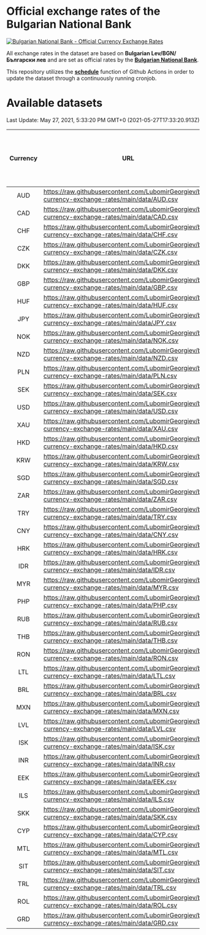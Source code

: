 # Official exchange rates of the Bulgarian National Bank

[![Bulgarian National Bank - Official Currency Exchange Rates](https://github.com/LubomirGeorgiev/bnb-currency-exchange-rates/actions/workflows/update-rates.yml/badge.svg?branch=main)](https://github.com/LubomirGeorgiev/bnb-currency-exchange-rates/actions/workflows/update-rates.yml)

All exchange rates in the dataset are based on **Bulgarian Lev/BGN/Български лев** and are set as official rates by the [**Bulgarian National Bank**](https://www.bnb.bg/Statistics/StExternalSector/StExchangeRates/StERForeignCurrencies/index.htm?toLang=_EN).

This repository utilizes the [**schedule**](https://docs.github.com/en/actions/reference/events-that-trigger-workflows) function of Github Actions in order to update the dataset through a continuously running cronjob.

# Available datasets

<!-- START LINKS (DO NOT EVER FU*ING DELETE THIS COMMENT FOR THE LOVE OF YOUR LIFE!!! IF YOU ARE CURIOS HOW IT WORKS, YOU CAN HAVE A LOOK AT ./src/updateReadme.ts) -->

Last Update: May 27, 2021, 5:33:20 PM GMT+0 (2021-05-27T17:33:20.913Z)

| Currency | URL                                                                                             | Number of records | Number of missing days that were filled in |
| :------: | ----------------------------------------------------------------------------------------------- | :---------------: | :----------------------------------------: |
|   AUD    | https://raw.githubusercontent.com/LubomirGeorgiev/bnb-currency-exchange-rates/main/data/AUD.csv |       7778        |                    2398                    |
|   CAD    | https://raw.githubusercontent.com/LubomirGeorgiev/bnb-currency-exchange-rates/main/data/CAD.csv |       7778        |                    2398                    |
|   CHF    | https://raw.githubusercontent.com/LubomirGeorgiev/bnb-currency-exchange-rates/main/data/CHF.csv |       7778        |                    2398                    |
|   CZK    | https://raw.githubusercontent.com/LubomirGeorgiev/bnb-currency-exchange-rates/main/data/CZK.csv |       7778        |                    2398                    |
|   DKK    | https://raw.githubusercontent.com/LubomirGeorgiev/bnb-currency-exchange-rates/main/data/DKK.csv |       7778        |                    2398                    |
|   GBP    | https://raw.githubusercontent.com/LubomirGeorgiev/bnb-currency-exchange-rates/main/data/GBP.csv |       7778        |                    2398                    |
|   HUF    | https://raw.githubusercontent.com/LubomirGeorgiev/bnb-currency-exchange-rates/main/data/HUF.csv |       7778        |                    2398                    |
|   JPY    | https://raw.githubusercontent.com/LubomirGeorgiev/bnb-currency-exchange-rates/main/data/JPY.csv |       7778        |                    2398                    |
|   NOK    | https://raw.githubusercontent.com/LubomirGeorgiev/bnb-currency-exchange-rates/main/data/NOK.csv |       7778        |                    2398                    |
|   NZD    | https://raw.githubusercontent.com/LubomirGeorgiev/bnb-currency-exchange-rates/main/data/NZD.csv |       7778        |                    2398                    |
|   PLN    | https://raw.githubusercontent.com/LubomirGeorgiev/bnb-currency-exchange-rates/main/data/PLN.csv |       7778        |                    2398                    |
|   SEK    | https://raw.githubusercontent.com/LubomirGeorgiev/bnb-currency-exchange-rates/main/data/SEK.csv |       7778        |                    2398                    |
|   USD    | https://raw.githubusercontent.com/LubomirGeorgiev/bnb-currency-exchange-rates/main/data/USD.csv |       7778        |                    2398                    |
|   XAU    | https://raw.githubusercontent.com/LubomirGeorgiev/bnb-currency-exchange-rates/main/data/XAU.csv |       7778        |                    2400                    |
|   HKD    | https://raw.githubusercontent.com/LubomirGeorgiev/bnb-currency-exchange-rates/main/data/HKD.csv |       7476        |                    2307                    |
|   KRW    | https://raw.githubusercontent.com/LubomirGeorgiev/bnb-currency-exchange-rates/main/data/KRW.csv |       7476        |                    2307                    |
|   SGD    | https://raw.githubusercontent.com/LubomirGeorgiev/bnb-currency-exchange-rates/main/data/SGD.csv |       7476        |                    2307                    |
|   ZAR    | https://raw.githubusercontent.com/LubomirGeorgiev/bnb-currency-exchange-rates/main/data/ZAR.csv |       7476        |                    2307                    |
|   TRY    | https://raw.githubusercontent.com/LubomirGeorgiev/bnb-currency-exchange-rates/main/data/TRY.csv |       5969        |                    1848                    |
|   CNY    | https://raw.githubusercontent.com/LubomirGeorgiev/bnb-currency-exchange-rates/main/data/CNY.csv |       5849        |                    1812                    |
|   HRK    | https://raw.githubusercontent.com/LubomirGeorgiev/bnb-currency-exchange-rates/main/data/HRK.csv |       5849        |                    1812                    |
|   IDR    | https://raw.githubusercontent.com/LubomirGeorgiev/bnb-currency-exchange-rates/main/data/IDR.csv |       5849        |                    1812                    |
|   MYR    | https://raw.githubusercontent.com/LubomirGeorgiev/bnb-currency-exchange-rates/main/data/MYR.csv |       5849        |                    1812                    |
|   PHP    | https://raw.githubusercontent.com/LubomirGeorgiev/bnb-currency-exchange-rates/main/data/PHP.csv |       5849        |                    1812                    |
|   RUB    | https://raw.githubusercontent.com/LubomirGeorgiev/bnb-currency-exchange-rates/main/data/RUB.csv |       5849        |                    1812                    |
|   THB    | https://raw.githubusercontent.com/LubomirGeorgiev/bnb-currency-exchange-rates/main/data/THB.csv |       5849        |                    1812                    |
|   RON    | https://raw.githubusercontent.com/LubomirGeorgiev/bnb-currency-exchange-rates/main/data/RON.csv |       5790        |                    1794                    |
|   LTL    | https://raw.githubusercontent.com/LubomirGeorgiev/bnb-currency-exchange-rates/main/data/LTL.csv |       5144        |                    1573                    |
|   BRL    | https://raw.githubusercontent.com/LubomirGeorgiev/bnb-currency-exchange-rates/main/data/BRL.csv |       4877        |                    1513                    |
|   MXN    | https://raw.githubusercontent.com/LubomirGeorgiev/bnb-currency-exchange-rates/main/data/MXN.csv |       4877        |                    1513                    |
|   LVL    | https://raw.githubusercontent.com/LubomirGeorgiev/bnb-currency-exchange-rates/main/data/LVL.csv |       4779        |                    1459                    |
|   ISK    | https://raw.githubusercontent.com/LubomirGeorgiev/bnb-currency-exchange-rates/main/data/ISK.csv |       4776        |                    1474                    |
|   INR    | https://raw.githubusercontent.com/LubomirGeorgiev/bnb-currency-exchange-rates/main/data/INR.csv |       4512        |                    1401                    |
|   EEK    | https://raw.githubusercontent.com/LubomirGeorgiev/bnb-currency-exchange-rates/main/data/EEK.csv |       3989        |                    1215                    |
|   ILS    | https://raw.githubusercontent.com/LubomirGeorgiev/bnb-currency-exchange-rates/main/data/ILS.csv |       3786        |                    1180                    |
|   SKK    | https://raw.githubusercontent.com/LubomirGeorgiev/bnb-currency-exchange-rates/main/data/SKK.csv |       2959        |                    901                     |
|   CYP    | https://raw.githubusercontent.com/LubomirGeorgiev/bnb-currency-exchange-rates/main/data/CYP.csv |       2897        |                    881                     |
|   MTL    | https://raw.githubusercontent.com/LubomirGeorgiev/bnb-currency-exchange-rates/main/data/MTL.csv |       2595        |                    790                     |
|   SIT    | https://raw.githubusercontent.com/LubomirGeorgiev/bnb-currency-exchange-rates/main/data/SIT.csv |       2533        |                    769                     |
|   TRL    | https://raw.githubusercontent.com/LubomirGeorgiev/bnb-currency-exchange-rates/main/data/TRL.csv |       1807        |                    548                     |
|   ROL    | https://raw.githubusercontent.com/LubomirGeorgiev/bnb-currency-exchange-rates/main/data/ROL.csv |       1686        |                    513                     |
|   GRD    | https://raw.githubusercontent.com/LubomirGeorgiev/bnb-currency-exchange-rates/main/data/GRD.csv |        361        |                    109                     |

<!-- END LINKS (DO NOT EVER FU*ING DELETE THIS COMMENT FOR THE LOVE OF YOUR LIFE!!! IF YOU ARE CURIOS HOW IT WORKS, YOU CAN HAVE A LOOK AT ./src/updateReadme.ts) -->
